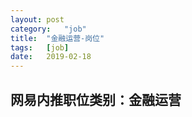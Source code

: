 ```yaml
---
layout:	post
category:	"job"
title:	"金融运营-岗位"
tags:	[job]
date:	2019-02-18
---
```

## 网易内推职位类别：金融运营
